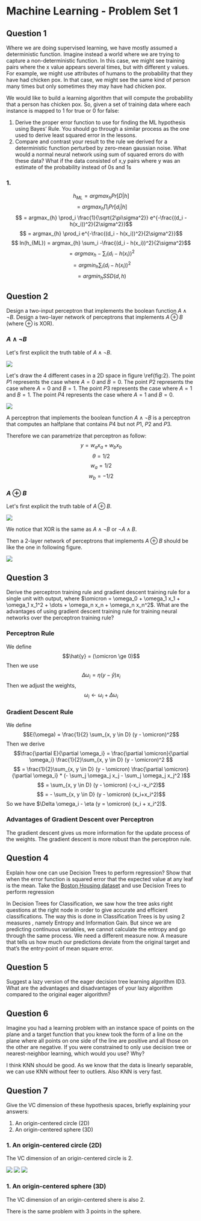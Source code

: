 # Machine Learning - Problem Set 1

## Question 1

Where we are doing supervised learning, we have mostly assumed a deterministic function. Imagine instead a world where we are trying to capture a non-deterministic function. In this case, we might see training pairs where the x value appears several times, but with different y values. For example, we might use attributes of humans to the probability that they have had chicken pox. In that case, we might see the same kind of person many times but only sometimes they may have had chicken pox.

We would like to build a learning algorithm that will compute the probability that a person has chicken pox. So, given a set of training data where each instance is mapped to 1 for true or 0 for false:
1. Derive the proper error function to use for finding the ML hypothesis using Bayes’ Rule. You should go through a similar process as the one used to derive least squared error in the lessons.
2. Compare and contrast your result to the rule we derived for a deterministic function perturbed by zero-mean gaussian noise. What would a normal neural network using sum of squared errors do with these data? What if the data consisted of x,y pairs where y was an estimate of the probability instead of 0s and 1s

### 1.

$$h_{ML} = argmax_{h} Pr[D|h]$$
$$ = argmax_{h} \prod_i Pr[d_i|h]$$
$$ = argmax_{h} \prod_i \frac{1}{\sqrt{2\pi\sigma^2}} e^{-\frac{(d_i - h(x_i))^2}{2\sigma^2}}$$
$$ = argmax_{h} \prod_i e^{-\frac{(d_i - h(x_i))^2}{2\sigma^2}}$$
$$ ln(h_{ML}) = argmax_{h} \sum_i -\frac{(d_i - h(x_i))^2}{2\sigma^2}$$
$$ = argmax_{h} -\sum_i (d_i - h(x_i))^2$$
$$ = argmin_{h} \sum_i (d_i - h(x_i))^2$$
$$ = argmin_h SSD(d, h)$$

## Question 2

Design a two-input perceptron that implements the boolean function $A \land \neg B$. Design a two-layer network of perceptrons that implements $A \oplus B$ (where $\oplus$ is XOR).

### $A \land \neg B$

Let's first explicit the truth table of $A \land \neg B$.

![](graphics/anotb.png)

Let's draw the 4 different cases in a 2D space in figure \ref{fig:2}. The point $P1$ represents the case where $A = 0$ and $B = 0$. The point $P2$ represents the case where $A = 0$ and $B = 1$. The point $P3$ represents the case where $A = 1$ and $B = 1$. The point $P4$ represents the case where $A = 1$ and $B = 0$.

![](graphics/2.png)

A perceptron that implements the boolean function $A \land \neg B$ is a perceptron that computes an halfplane that contains $P4$ but not $P1$, $P2$ and $P3$.

Therefore we can parametrize that perceptron as follow:
$$ y = w_a x_a + w_b x_b $$
$$ \theta = 1/2 $$
$$ w_a = 1/2 $$
$$ w_b = -1/2 $$

### $A \oplus B$

Let's first explicit the truth table of $A \oplus B$.

![](graphics/xor.png)

We notice that XOR is the same as $A \land \neg B$ or $\neg A \land B$.

Then a 2-layer network of perceptrons that implements $A \oplus B$ should be like the one in following figure.

![](graphics/3.jpg)
## Question 3

Derive the perceptron training rule and gradient descent training rule for a single unit with output, where $\omicron = \omega_0 + \omega_1 x_1 + \omega_1 x_1^2 + \dots + \omega_n x_n + \omega_n x_n^2$. What are the advantages of using gradient descent training rule for training neural networks over the perceptron training rule?

### Perceptron Rule

We define $$\hat{y} = (\omicron \ge 0)$$
Then we use $$\Delta \omega_i = \eta (y - \hat{y}) x_i$$
Then we adjust the weights, $$\omega_i \leftarrow \omega_i + \Delta \omega_i$$

### Gradient Descent Rule

We define $$E(\omega) = \frac{1}{2} \sum_{x, y \in D} (y - \omicron)^2$$
Then we derive $$\frac{\partial E}{\partial \omega_i} = \frac{\partial \omicron}{\partial \omega_i} \frac{1}{2}\sum_{x, y \in D} (y - \omicron)^2 $$
$$ = \frac{1}{2}\sum_{x, y \in D} (y - \omicron) \frac{\partial \omicron}{\partial \omega_i} * (- \sum_j \omega_j x_j - \sum_j \omega_j x_j^2 )$$
$$ = \sum_{x, y \in D} (y - \omicron) (-x_i -x_i^2)$$
$$ = - \sum_{x, y \in D} (y - \omicron) (x_i+x_i^2)$$
So we have $\Delta \omega_i - \eta (y = \omicron) (x_i + x_i^2)$.

### Advantages of Gradient Descent over Perceptron

The gradient descent gives us more information for the update process of the weights. The gradient descent is more robust than the perceptron rule.

## Question 4

Explain how one can use Decision Trees to perform regression? Show that when the error function is
squared error that the expected value at any leaf is the mean. Take the [Boston Housing dataset](http://lib.stat.cmu.edu/datasets/boston) and use Decision Trees to perform regression

In Decision Trees for Classification, we saw how the tree asks right questions at the right node in order to give accurate and efficient classifications. The way this is done in Classification Trees is by using 2 measures , namely Entropy and Information Gain. But since we are predicting continuous variables, we cannot calculate the entropy and go through the same process. We need a different measure now. A measure that tells us how much our predictions deviate from the original target and that’s the entry-point of mean square error.

## Question 5

Suggest a lazy version of the eager decision tree learning algorithm ID3. What are the advantages and disadvantages of your lazy algorithm compared to the original eager algorithm?

## Question 6

Imagine you had a learning problem with an instance space of points on the plane and a target function that you knew took the form of a line on the plane where all points on one side of the line are positive and all those on the other are negative. If you were constrained to only use decision tree or nearest-neighbor learning, which would you use? Why?

I think KNN should be good. As we know that the data is linearly separable, we can use KNN without feer to outliers. Also KNN is very fast.

## Question 7

Give the VC dimension of these hypothesis spaces, briefly explaining your answers:
1. An origin-centered circle (2D)
2. An origin-centered sphere (3D)

### 1. An origin-centered circle (2D)

The VC dimension of an origin-centered circle is 2.

![](graphics/circle-1.png)
![](graphics/circle-2.png)
![](graphics/circle-3.png)

### 1. An origin-centered sphere (3D)

The VC dimension of an origin-centered shere is also 2.

There is the same problem with 3 points in the sphere.
